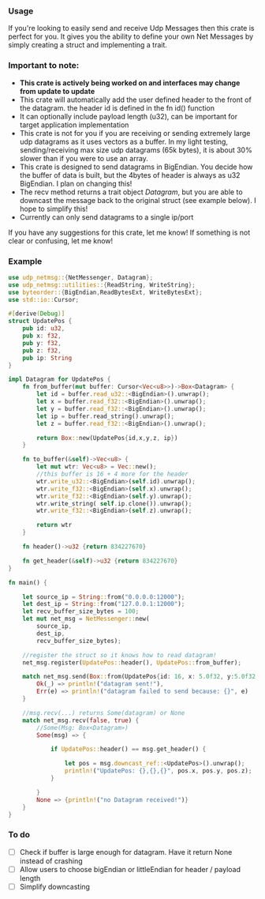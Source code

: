 ### Usage
If you're looking to easily send and receive Udp Messages then this crate is perfect for you. 
It gives you the ability to define your own Net Messages by simply creating a struct
and implementing a trait.

### Important to note:
- **This crate is actively being worked on and interfaces may change from update to update**
- This crate will automatically add the user defined header to the front of the datagram. the header id is 
defined in the fn id() function
- It can optionally include payload length (u32), can be important for target application implementation
- This crate is not for you if you are receiving or sending extremely large udp datagrams
as it uses vectors as a buffer. In my light testing, sending/receiving max size udp datagrams
(65k bytes), it is about 30% slower than if you were to use an array.
- This crate is designed to send datagrams in BigEndian. You decide how the buffer of data is built,
but the 4bytes of header is always as u32 BigEndian. I plan on changing this!
- The recv method returns a trait object *Datagram*, but you are able to downcast the message 
back to the original struct (see example below). I hope to simplify this!
- Currently can only send datagrams to a single ip/port


If you have any suggestions for this crate, let me know! If something is not clear or confusing, let me know!

### Example
```rust
use udp_netmsg::{NetMessenger, Datagram};
use udp_netmsg::utilities::{ReadString, WriteString};
use byteorder::{BigEndian,ReadBytesExt, WriteBytesExt};
use std::io::Cursor;

#[derive(Debug)]
struct UpdatePos {
    pub id: u32,
    pub x: f32,
    pub y: f32,
    pub z: f32,
    pub ip: String
}

impl Datagram for UpdatePos {
    fn from_buffer(mut buffer: Cursor<Vec<u8>>)->Box<Datagram> {
        let id = buffer.read_u32::<BigEndian>().unwrap();
        let x = buffer.read_f32::<BigEndian>().unwrap();
        let y = buffer.read_f32::<BigEndian>().unwrap();
        let ip = buffer.read_string().unwrap();
        let z = buffer.read_f32::<BigEndian>().unwrap();

        return Box::new(UpdatePos{id,x,y,z, ip})
    }

    fn to_buffer(&self)->Vec<u8> {
        let mut wtr: Vec<u8> = Vec::new();
        //this buffer is 16 + 4 more for the header
        wtr.write_u32::<BigEndian>(self.id).unwrap();
        wtr.write_f32::<BigEndian>(self.x).unwrap();
        wtr.write_f32::<BigEndian>(self.y).unwrap();
        wtr.write_string( self.ip.clone()).unwrap();
        wtr.write_f32::<BigEndian>(self.z).unwrap();

        return wtr
    }

    fn header()->u32 {return 834227670}

    fn get_header(&self)->u32 {return 834227670}
}

fn main() {

    let source_ip = String::from("0.0.0.0:12000");
    let dest_ip = String::from("127.0.0.1:12000");
    let recv_buffer_size_bytes = 100;
    let mut net_msg = NetMessenger::new(
        source_ip,
        dest_ip,
        recv_buffer_size_bytes);

    //register the struct so it knows how to read datagram!
    net_msg.register(UpdatePos::header(), UpdatePos::from_buffer);

    match net_msg.send(Box::from(UpdatePos{id: 16, x: 5.0f32, y:5.0f32, z:5.0f32, ip: String::from("Hello How are you?")}), true) {
        Ok(_) => println!("datagram sent!"),
        Err(e) => println!("datagram failed to send because: {}", e)
    }

    //msg.recv(...) returns Some(datagram) or None
    match net_msg.recv(false, true) {
        //Some(Msg: Box<Datagram>)
        Some(msg) => {

            if UpdatePos::header() == msg.get_header() {

                let pos = msg.downcast_ref::<UpdatePos>().unwrap();
                println!("UpdatePos: {},{},{}", pos.x, pos.y, pos.z);
            }

        }
        None => {println!("no Datagram received!")}
    }
}
```

### To do 
- [ ] Check if buffer is large enough for datagram. Have it return None instead of crashing
- [ ] Allow users to choose bigEndian or littleEndian for header / payload length
- [ ] Simplify downcasting
